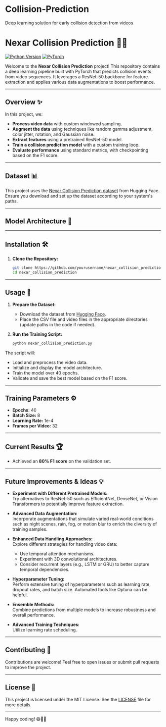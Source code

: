 # Collision-Prediction
Deep learning solution for early collision detection from videos
# Nexar Collision Prediction 🚗💥

[![Python Version](https://img.shields.io/badge/python-3.8%2B-blue)](https://www.python.org/)
[![PyTorch](https://img.shields.io/badge/PyTorch-1.7+-orange)](https://pytorch.org/)

Welcome to the **Nexar Collision Prediction** project! This repository contains a deep learning pipeline built with PyTorch that predicts collision events from video sequences. It leverages a ResNet-50 backbone for feature extraction and applies various data augmentations to boost performance.

---

## Overview ✨

In this project, we:
- **Process video data** with custom windowed sampling.
- **Augment the data** using techniques like random gamma adjustment, color jitter, rotation, and Gaussian noise.
- **Extract features** using a pretrained ResNet-50 model.
- **Train a collision prediction model** with a custom training loop.
- **Evaluate performance** using standard metrics, with checkpointing based on the F1 score.

---

## Dataset 📊

This project uses the [Nexar Collision Prediction dataset](https://huggingface.co/datasets/nexar-ai/nexar_collision_prediction) from Hugging Face. 
Ensure you download and set up the dataset according to your system's paths.

---

## Model Architecture 🧠



---

## Installation 🛠️

1. **Clone the Repository:**
    ```bash
    git clone https://github.com/yourusername/nexar_collision_prediction.git
    cd nexar_collision_prediction
    ```

---

## Usage 🚀

1. **Prepare the Dataset:**
   - Download the dataset from [Hugging Face](https://huggingface.co/datasets/nexar-ai/nexar_collision_prediction).
   - Place the CSV file and video files in the appropriate directories (update paths in the code if needed).

2. **Run the Training Script:**
    ```bash
    python nexar_collision_prediction.py
    ```

The script will:
- Load and preprocess the video data.
- Initialize and display the model architecture.
- Train the model over 40 epochs.
- Validate and save the best model based on the F1 score.

---

## Training Parameters ⚙️

- **Epochs:** 40
- **Batch Size:** 8
- **Learning Rate:** 1e-4
- **Frames per Video:** 32

---

## Current Results 🏆

- Achieved an **80% F1 score** on the validation set.

---

## Future Improvements & Ideas 💡

- **Experiment with Different Pretrained Models:**  
  Try alternatives to ResNet-50 such as EfficientNet, DenseNet, or Vision Transformers to potentially improve feature extraction.
  
- **Advanced Data Augmentation:**  
  Incorporate augmentations that simulate varied real-world conditions such as night scenes, rain, fog, or motion blur to enrich the diversity of training samples.
  
- **Enhanced Data Handling Approaches:**  
  Explore different strategies for handling video data:
  - Use temporal attention mechanisms.
  - Experiment with 3D convolutional architectures.
  - Consider recurrent layers (e.g., LSTM or GRU) to better capture temporal dependencies.
  
- **Hyperparameter Tuning:**  
  Perform extensive tuning of hyperparameters such as learning rate, dropout rates, and batch size. Automated tools like Optuna can be helpful.
  
- **Ensemble Methods:**  
  Combine predictions from multiple models to increase robustness and overall performance.
  
- **Advanced Training Techniques:**  
  Utilize learning rate scheduling.

---

## Contributing 🤝

Contributions are welcome! Feel free to open issues or submit pull requests to improve the project.

---

## License 📄

This project is licensed under the MIT License. See the [LICENSE](LICENSE) file for more details.

---

Happy coding! 😄🚗💥
